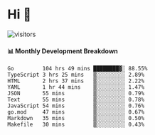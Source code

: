 # Hi 👋
 
![visitors](https://visitor-badge.glitch.me/badge?page_id=sorcererxw.sorcererx)

#### 📊 Monthly Development Breakdown

<!--START_SECTION:waka-->
```text
Go         104 hrs 49 mins ████████▓░ 88.55%
TypeScript 3 hrs 25 mins   ▒░░░░░░░░░ 2.89%
HTML       2 hrs 37 mins   ▒░░░░░░░░░ 2.22%
YAML       1 hr 44 mins    ▒░░░░░░░░░ 1.47%
JSON       55 mins         ▒░░░░░░░░░ 0.79%
Text       55 mins         ▒░░░░░░░░░ 0.78%
JavaScript 54 mins         ▒░░░░░░░░░ 0.76%
go.mod     47 mins         ▒░░░░░░░░░ 0.67%
Markdown   35 mins         ▒░░░░░░░░░ 0.50%
Makefile   30 mins         ▒░░░░░░░░░ 0.43%
```
<!--END_SECTION:waka-->
